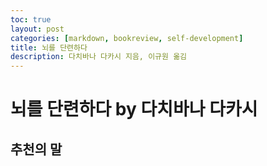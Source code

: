 ```yaml
---
toc: true
layout: post
categories: [markdown, bookreview, self-development]
title: 뇌를 단련하다
description: 다치바나 다카시 지음, 이규원 옮김
---
```


# 뇌를 단련하다 by 다치바나 다카시

## 추천의 말